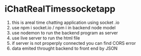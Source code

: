 # iChatRealTimessocketapp
1. this is areal time  chatting application using socket .io
2. use npm i socket.io / npm i in backend node model
3. use nodemon to run the backend program as server
4. use live server to run the html file 
5. if server is not properply connected you can find CORS  error
6. data emited throught backend to front end by JSON
 
